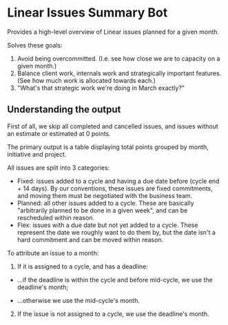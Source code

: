 # Linear Issues Summary Bot

Provides a high-level overview of Linear issues planned for a given month.

Solves these goals:

1. Avoid being overcommitted. (I.e. see how close we are to capacity on a given month.)
2. Balance client work, internals work and strategically important features. (See how much work is allocated towards each.)
3. "What's that strategic work we're doing in March exactly?"


## Understanding the output

First of all, we skip all completed and cancelled issues, and issues without an estimate or estimated at 0 points.

The primary output is a table displaying total points grouped by month, initiative and project.

All issues are split into 3 categories:

* Fixed: issues added to a cycle and having a due date before (cycle end + 14 days). By our conventions, these issues are fixed commitments, and moving them must be negotiated with the business team.
* Planned: all other issues added to a cycle. These are basically "arbitrarily planned to be done in a given week", and can be rescheduled within reason.
* Flex: issues with a due date but not yet added to a cycle. These represent the date we roughly want to do them by, but the date isn't a hard commitment and can be moved within reason.

To attribute an issue to a month:

1. If it is assigned to a cycle, and has a deadline:

  - ...if the deadline is within the cycle and before mid-cycle, we use the deadline's month;

  - ...otherwise we use the mid-cycle's month.

2. If the issue is not assigned to a cycle, we use the deadline's month.
